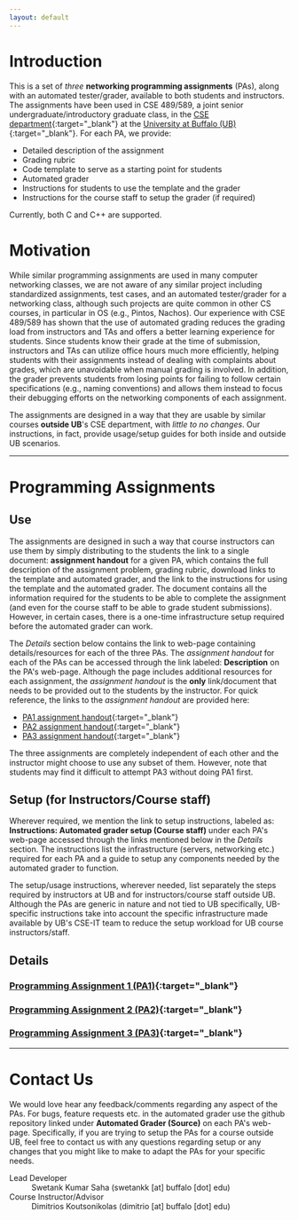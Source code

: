 ```yaml
---
layout: default
---
```


# Introduction
This is a set of _three_ **networking programming assignments** (PAs), along with an automated tester/grader, available to both students and instructors. The assignments have been used in CSE 489/589, a joint senior undergraduate/introductory graduate class, in the [CSE department](https://engineering.buffalo.edu/computer-science-engineering.html){:target="_blank"} at the [University at Buffalo (UB)](http://www.buffalo.edu/){:target="_blank"}. For each PA, we provide:

* Detailed description of the assignment
* Grading rubric
* Code template to serve as a starting point for students
* Automated grader
* Instructions for students to use the template and the grader
* Instructions for the course staff to setup the grader (if required)

Currently, both C and C++ are supported.

# Motivation
While similar programming assignments are used in many computer networking classes, we are not aware of any similar project including standardized assignments, test cases, and an automated tester/grader for a networking class, although such projects are quite common in other CS courses, in particular in OS (e.g., Pintos, Nachos). Our experience with CSE 489/589 has shown that the use of automated grading reduces the grading load from instructors and TAs and offers a better learning experience for students. Since students know their grade at the time of submission, instructors and TAs can utilize office hours much more efficiently, helping students with their assignments instead of dealing with complaints about grades, which are unavoidable when manual grading is involved. In addition, the grader prevents students from losing points for failing to follow certain specifications (e.g., naming conventions) and allows them instead to focus their debugging efforts on the networking components of each assignment.​

The assignments are designed in a way that they are usable by similar courses **outside UB**'s CSE department, with _little to no changes_. Our instructions, in fact, provide usage/setup guides for both inside and outside UB scenarios.

* * *

# Programming Assignments

## Use
The assignments are designed in such a way that course instructors can use them by simply distributing to the students the link to a single document: **assignment handout** for a given PA, which contains the full description of the assignment problem, grading rubric, download links to the template and automated grader, and the link to the instructions for using the template and the automated grader. The document contains all the information required for the students to be able to complete the assignment (and even for the course staff to be able to grade student submissions). However, in certain cases, there is a one-time infrastructure setup required before the automated grader can work.

The _Details_ section below contains the link to web-page containing details/resources for each of the three PAs. The _assignment handout_ for each of the PAs can be accessed through the link labeled: **Description** on the PA's web-page. Although the page includes additional resources for each assignment, the _assignment handout_ is the **only** link/document that needs to be provided out to the students by the instructor. For quick reference, the links to the _assignment handout_ are provided here:

* [PA1 assignment handout](https://goo.gl/bqf2E1){:target="_blank"}
* [PA2 assignment handout](https://goo.gl/KzTh0J){:target="_blank"}
* [PA3 assignment handout](https://goo.gl/HYHcyQ){:target="_blank"}

The three assignments are completely independent of each other and the instructor might choose to use any subset of them. However, note that students may find it difficult to attempt PA3 without doing PA1 first.

## Setup (for Instructors/Course staff)
Wherever required, we mention the link to setup instructions, labeled as: **Instructions: Automated grader setup (Course staff)** under each PA's web-page accessed through the links mentioned below in the _Details_ section. The instructions list the infrastructure (servers, networking etc.) required for each PA and a guide to setup any components needed by the automated grader to function.

The setup/usage instructions, wherever needed, list separately the steps required by instructors at UB and for instructors/course staff outside UB. Although the PAs are generic in nature and not tied to UB specifically, UB-specific instructions take into account the specific infrastructure made available by UB's CSE-IT team to reduce the setup workload for UB course instructors/staff.

## Details
### [Programming Assignment 1 (PA1)](/pa1/){:target="_blank"}
### [Programming Assignment 2 (PA2)](/pa2/){:target="_blank"}
### [Programming Assignment 3 (PA3)](/pa3/){:target="_blank"}

* * *

# Contact Us
We would love hear any feedback/comments regarding any aspect of the PAs. For bugs, feature requests etc. in the automated grader use the github repository linked under **Automated Grader (Source)** on each PA's web-page. Specifically, if you are trying to setup the PAs for a course outside UB, feel free to contact us with any questions regarding setup or any changes that you might like to make to adapt the PAs for your specific needs.

<dl>
<dt>Lead Developer</dt>
<dd>Swetank Kumar Saha (swetankk [at] buffalo [dot] edu)</dd>
<dt>Course Instructor/Advisor</dt>
<dd>Dimitrios Koutsonikolas (dimitrio [at] buffalo [dot] edu)</dd>
</dl>
